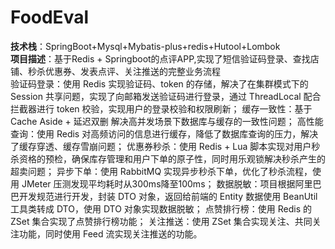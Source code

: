 # FoodEval
**技术栈**：SpringBoot+Mysql+Mybatis-plus+redis+Hutool+Lombok\
**项目描述**：基于Redis + Springboot的点评APP,实现了短信验证码登录、查找店铺、秒杀优惠券、发表点评、关注推送的完整业务流程\
验证码登录：使用 Redis 实现验证码、token 的存储，解决了在集群模式下的 Session 共享问题，实现了向邮箱发送验证码进行登录，通过 ThreadLocal 配合拦截器进行 token 校验，实现用户的登录校验和权限刷新；
缓存一致性：基于 Cache Aside + 延迟双删 解决高并发场景下数据库与缓存的一致性问题；
高性能查询：使用 Redis 对高频访问的信息进行缓存，降低了数据库查询的压力，解决了缓存穿透、缓存雪崩问题；
优惠券秒杀：使用 Redis + Lua 脚本实现对用户秒杀资格的预检，确保库存管理和用户下单的原子性，同时用乐观锁解决秒杀产生的超卖问题；
异步下单：使用 RabbitMQ 实现异步秒杀下单，优化了秒杀流程，使用 JMeter 压测发现平均耗时从300ms降至100ms；
数据脱敏：项目根据阿里巴巴开发规范进行开发，封装 DTO 对象，返回给前端的 Entity 数据使用 BeanUtil 工具类转成 DTO，使用 DTO 对象实现数据脱敏；
点赞排行榜：使用 Redis 的 ZSet 集合实现了点赞排行榜功能；
关注推送：使用 ZSet 集合实现关注、共同关注功能，同时使用 Feed 流实现关注推送的功能。
